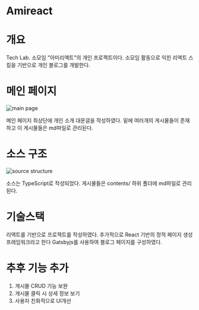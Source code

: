 # Amireact
# 개요
Tech Lab. 소모임 "아미리액트"의 개인 프로젝트이다.
소모임 활동으로 익힌 리액트 스킬을 기반으로 개인 블로그를 개발한다.

# 메인 페이지
![main page](https://user-images.githubusercontent.com/53815271/137613659-97295b5c-c232-4139-9755-dd4be0e2e728.png)

메인 페이지 최상단에 개인 소개 대문글을 작성하였다.
밑에 여러개의 게시물들이 존재하고 이 게시물들은 md파일로 관리된다.
# 소스 구조
![source structure](https://user-images.githubusercontent.com/53815271/137613653-966d55de-7992-46c2-8868-250e9f6f394c.png)

소스는 TypeScript로 작성되었다.
게시물들은 contents/ 하위 폴더에 md파일로 관리 된다.

# 기술스택
리액트를 기반으로 프로젝트를 작성하였다.
추가적으로 React 기반의 정적 페이지 생성 프레임워크라고 한다 Gatsbyjs를 사용하여 블로그 페이지를 구성하였다.

# 추후 기능 추가
1. 게시물 CRUD 기능 보완
2. 게시물 클릭 시 상세 정보 보기
3. 사용자 친화적으로 UI개선
